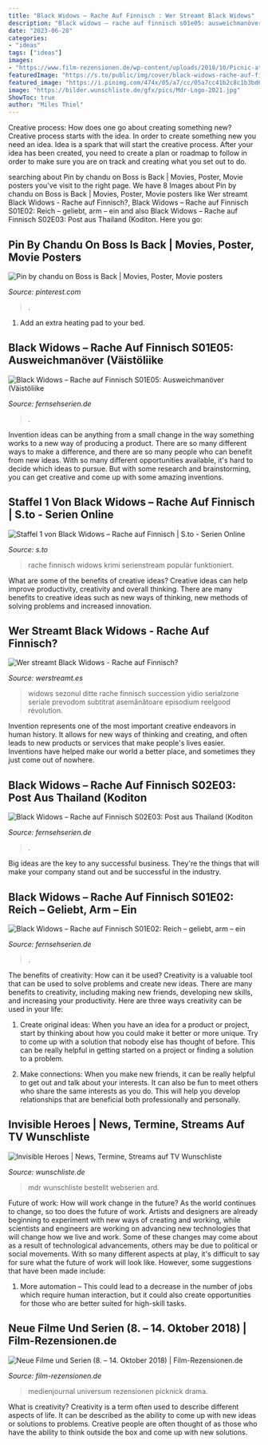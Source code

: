 ```yaml
---
title: "Black Widows – Rache Auf Finnisch : Wer Streamt Black Widows"
description: "Black widows – rache auf finnisch s01e05: ausweichmanöver (väistöliike"
date: "2023-06-28"
categories:
- "ideas"
tags: ["ideas"]
images:
- "https://www.film-rezensionen.de/wp-content/uploads/2018/10/Picnic-at-Hanging-Rock-550x781.jpg"
featuredImage: "https://s.to/public/img/cover/black-widows-rache-auf-finnisch-stream-cover-aZZrMyfvU0o4qE0s2O2qPoXZHxaFFodQ_220x330.jpg"
featured_image: "https://i.pinimg.com/474x/05/a7/cc/05a7cc41b2c8c1b3bd67c9ebb6528cbb.jpg"
image: "https://bilder.wunschliste.de/gfx/pics/Mdr-Logo-2021.jpg"
ShowToc: true
author: "Miles Thiel"
---
```



Creative process: How does one go about creating something new?
Creative process starts with the idea. In order to create something new you need an idea. Idea is a spark that will start the creative process. After your idea has been created, you need to create a plan or roadmap to follow in order to make sure you are on track and creating what you set out to do.

	

		
searching about Pin by chandu on Boss is Back | Movies, Poster, Movie posters you've visit to the right page. We have 8 Images about Pin by chandu on Boss is Back | Movies, Poster, Movie posters like Wer streamt Black Widows - Rache auf Finnisch?, Black Widows – Rache auf Finnisch S01E02: Reich – geliebt, arm – ein and also Black Widows – Rache auf Finnisch S02E03: Post aus Thailand (Koditon. Here you go:
		
    
## Pin By Chandu On Boss Is Back | Movies, Poster, Movie Posters

<img loading=lazy src="https://i.pinimg.com/474x/05/a7/cc/05a7cc41b2c8c1b3bd67c9ebb6528cbb.jpg" onerror="this.onerror=null;this.src='https://tse2.mm.bing.net/th?id=OIP.703nMF14vX2Wmivx9BBf9AAAAA&amp;pid=15.1';" alt="Pin by chandu on Boss is Back | Movies, Poster, Movie posters">

_Source: pinterest.com_

>. 

	

1. Add an extra heating pad to your bed.

    
## Black Widows – Rache Auf Finnisch S01E05: Ausweichmanöver (Väistöliike

<img loading=lazy src="https://bilder.fernsehserien.de/epg/c05/c056002eb35c9666f4c1caa4030cdd75b75c4574_b.jpg" onerror="this.onerror=null;this.src='https://tse2.mm.bing.net/th?id=OIP.U9XW6s8j1iAZ0hklxgTHcAEsDI&amp;pid=15.1';" alt="Black Widows – Rache auf Finnisch S01E05: Ausweichmanöver (Väistöliike">

_Source: fernsehserien.de_

>. 

	

Invention ideas can be anything from a small change in the way something works to a new way of producing a product. There are so many different ways to make a difference, and there are so many people who can benefit from new ideas. With so many different opportunities available, it's hard to decide which ideas to pursue. But with some research and brainstorming, you can get creative and come up with some amazing inventions.

    
## Staffel 1 Von Black Widows – Rache Auf Finnisch | S.to - Serien Online

<img loading=lazy src="https://s.to/public/img/cover/black-widows-rache-auf-finnisch-stream-cover-aZZrMyfvU0o4qE0s2O2qPoXZHxaFFodQ_220x330.jpg" onerror="this.onerror=null;this.src='https://tse4.mm.bing.net/th?id=OIP.QsstPK3LYxdQ-ITC-tdsaADOEv&amp;pid=15.1';" alt="Staffel 1 von Black Widows – Rache auf Finnisch | S.to - Serien Online">

_Source: s.to_

>rache finnisch widows krimi serienstream populär funktioniert. 

	

What are some of the benefits of creative ideas?
Creative ideas can help improve productivity, creativity and overall thinking. There are many benefits to creative ideas such as new ways of thinking, new methods of solving problems and increased innovation.

    
## Wer Streamt Black Widows - Rache Auf Finnisch?

<img loading=lazy src="https://image.tmdb.org/t/p/w780/1K5E2LT0oKYLYMrqK36zNZMr6ry.jpg" onerror="this.onerror=null;this.src='https://tse4.mm.bing.net/th?id=OIP.3KZjKqtJ6dhUC_dpZwoLuwHaLH&amp;pid=15.1';" alt="Wer streamt Black Widows - Rache auf Finnisch?">

_Source: werstreamt.es_

>widows sezonul ditte rache finnisch succession yidio serialzone seriale prevodom subtitrat asemănătoare episodium reelgood révolution. 

	

Invention represents one of the most important creative endeavors in human history. It allows for new ways of thinking and creating, and often leads to new products or services that make people's lives easier. Inventions have helped make our world a better place, and sometimes they just come out of nowhere.

    
## Black Widows – Rache Auf Finnisch S02E03: Post Aus Thailand (Koditon

<img loading=lazy src="https://bilder.fernsehserien.de/epg/eot/eot_171213_0415_bef5f17b_black_widows_-_rache_auf_finnisch_b.jpg" onerror="this.onerror=null;this.src='https://tse2.mm.bing.net/th?id=OIP.WQqB_GgEaYGIFK8fssXN3AHaEK&amp;pid=15.1';" alt="Black Widows – Rache auf Finnisch S02E03: Post aus Thailand (Koditon">

_Source: fernsehserien.de_

>. 

	

Big ideas are the key to any successful business. They're the things that will make your company stand out and be successful in the industry.

    
## Black Widows – Rache Auf Finnisch S01E02: Reich – Geliebt, Arm – Ein

<img loading=lazy src="https://bilder.fernsehserien.de/epg/eot/eot_170513_2340_9ce94a60_black_widows_-_rache_auf_finnisch_b.jpg" onerror="this.onerror=null;this.src='https://tse4.mm.bing.net/th?id=OIP.83L1qAoUEI9_Tmu6RQjzbQHaEK&amp;pid=15.1';" alt="Black Widows – Rache auf Finnisch S01E02: Reich – geliebt, arm – ein">

_Source: fernsehserien.de_

>. 

	

The benefits of creativity: How can it be used?
Creativity is a valuable tool that can be used to solve problems and create new ideas. There are many benefits to creativity, including making new friends, developing new skills, and increasing your productivity. Here are three ways creativity can be used in your life: 
1. Create original ideas: When you have an idea for a product or project, start by thinking about how you could make it better or more unique. Try to come up with a solution that nobody else has thought of before. This can be really helpful in getting started on a project or finding a solution to a problem.

2. Make connections: When you make new friends, it can be really helpful to get out and talk about your interests. It can also be fun to meet others who share the same interests as you do. This will help you develop relationships that are beneficial both professionally and personally.

    
## Invisible Heroes | News, Termine, Streams Auf TV Wunschliste

<img loading=lazy src="https://bilder.wunschliste.de/gfx/pics/Mdr-Logo-2021.jpg" onerror="this.onerror=null;this.src='https://tse2.mm.bing.net/th?id=OIP.GnjeGKT3ZBvOaW-4FPIj4AHaDA&amp;pid=15.1';" alt="Invisible Heroes | News, Termine, Streams auf TV Wunschliste">

_Source: wunschliste.de_

>mdr wunschliste bestellt webserien ard. 

	

Future of work: How will work change in the future?
As the world continues to change, so too does the future of work. Artists and designers are already beginning to experiment with new ways of creating and working, while scientists and engineers are working on advancing new technologies that will change how we live and work. Some of these changes may come about as a result of technological advancements, others may be due to political or social movements. With so many different aspects at play, it's difficult to say for sure what the future of work will look like. However, some suggestions that have been made include: 
1) More automation – This could lead to a decrease in the number of jobs which require human interaction, but it could also create opportunities for those who are better suited for high-skill tasks.

    
## Neue Filme Und Serien (8. – 14. Oktober 2018) | Film-Rezensionen.de

<img loading=lazy src="https://www.film-rezensionen.de/wp-content/uploads/2018/10/Picnic-at-Hanging-Rock-550x781.jpg" onerror="this.onerror=null;this.src='https://tse4.mm.bing.net/th?id=OIP.d5e2IH6BNokILKbNpRxlUQHaKh&amp;pid=15.1';" alt="Neue Filme und Serien (8. – 14. Oktober 2018) | Film-Rezensionen.de">

_Source: film-rezensionen.de_

>medienjournal universum rezensionen picknick drama. 

	

What is creativity?
Creativity is a term often used to describe different aspects of life. It can be described as the ability to come up with new ideas or solutions to problems. Creative people are often thought of as those who have the ability to think outside the box and come up with new solutions.

